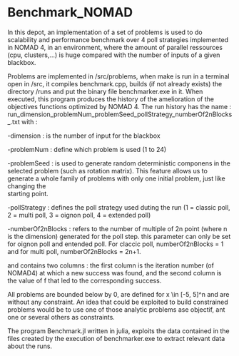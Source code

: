 # Benchmark_NOMAD
In this depot, an implementation of a set of problems is used to do scalability and performance benchmark over 4 poll strategies implemented in NOMAD 4, in an environment, where the amount of parallel ressources (cpu, clusters,...) is huge compared with the number of inputs of a given blackbox.

Problems are implemented in /src/problems,
when make is run in a terminal open in /src, it compiles benchmark.cpp, builds (if not already exists) the directory /runs and put 
the binary file benchmarker.exe in it. When executed, this program produces the history of the amelioration of the objectives 
functions optimized by NOMAD 4. The run history has the name :
run_dimension_problemNum_problemSeed_pollStrategy_numberOf2nBlocks_.txt 
with :

  -dimension : is the number of input for the blackbox
  
  -problemNum : define which problem is used (1 to 24)
  
  -problemSeed : is used to generate random deterministic componens in the selected problem (such as rotation matrix).
                This feature allows us to generate a whole family of problems with only one initial problem, just like changing the     
                starting point.

  -pollStrategy : defines the poll strategy used duting the run (1 = classic poll, 2 = multi poll, 3 = oignon poll, 4 = extended 
                poll)

  -numberOf2nBlocks : refers to the number of multiple of 2n point (where n is the dimension) generated for the poll step. this
                   parameter can only be set for oignon poll and entended poll. For claccic poll,  numberOf2nBlocks = 1 and for 
                   multi poll, numberOf2nBlocks = 2n+1.

and contains two columns : the first column is the iteration number (of NOMAD4) at which a new success was found, and the second 
column is the value of f that led to the corresponding success.

All problems are bounded below by 0, are defined for x \in [-5, 5]^n and are without any constraint.
An idea that could be exploited to build constrained problems would be to use one of those analytic problems ase objectif, ant one 
or several others as constraints.

The program Benchmark.jl written in julia, exploits the data contained in the files created by the execution of benchmarker.exe to 
extract relevant data about the runs.

